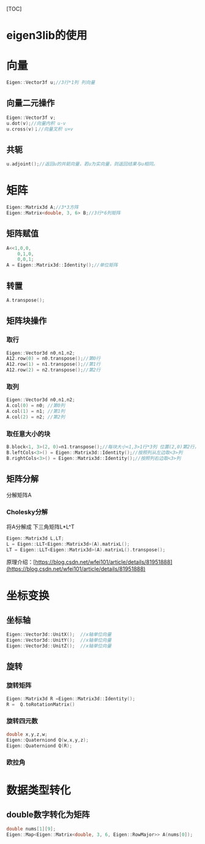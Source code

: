 [TOC]
# eigen3lib的使用

# 向量
```c++
Eigen::Vector3f u;//3行*1列 列向量
```
## 向量二元操作
```c++
Eigen::Vector3f v;
u.dot(v);//向量内积 u·v
u.cross(v)；//向量叉积 u×v
```
## 共轭
```c++
u.adjoint();//返回u的共轭向量，若u为实向量，则返回结果与u相同。
```

# 矩阵
```c++
Eigen::Matrix3d A;//3*3方阵
Eigen::Matrix<double, 3, 6> B;//3行*6列矩阵
```
## 矩阵赋值
```c++
A<<1,0,0,
    0,1,0,
    0,0,1;
A = Eigen::Matrix3d::Identity();//单位矩阵
```
## 转置
```c++
A.transpose();
```
## 矩阵块操作
### 取行
```c++
Eigen::Vector3d n0,n1,n2;
A12.row(0) = n0.transpose();//第0行
A12.row(1) = n1.transpose();//第1行
A12.row(2) = n2.transpose();//第2行
```
### 取列
```c++
Eigen::Vector3d n0,n1,n2;
A.col(0) = n0; //第0列
A.col(1) = n1; //第1列
A.col(2) = n2; //第2列
```
### 取任意大小的块
```c++
B.block<1, 3>(2, 0)=n1.transpose();//每块大小<1,3>1行*3列 位置(2,0)第2行，第0列的块
B.leftCols<3>() = Eigen::Matrix3d::Identity();//按照列从左边取<3>列
B.rightCols<3>() = Eigen::Matrix3d::Identity();//按照列右边取<3>列
```


## 矩阵分解
分解矩阵A
### Cholesky分解 
将A分解成 下三角矩阵L*L^T
```c++
Eigen::Matrix3d L,LT;
L = Eigen::LLT<Eigen::Matrix3d>(A).matrixL();
LT = Eigen::LLT<Eigen::Matrix3d>(A).matrixL().transpose();
```
原理介绍：[https://blog.csdn.net/wfei101/article/details/81951888](https://blog.csdn.net/wfei101/article/details/81951888)

# 坐标变换
## 坐标轴
```C++
Eigen::Vector3d::UnitX();  //x轴单位向量
Eigen::Vector3d::UnitY();  //x轴单位向量
Eigen::Vector3d::UnitZ();  //x轴单位向量
```
## 旋转
### 旋转矩阵
```c++
Eigen::Matrix3d R =Eigen::Matrix3d::Identity();
R =  Q.toRotationMatrix()
```
### 旋转四元数
```c++
double x,y,z,w;
Eigen::Quaterniond Q(w,x,y,z);   
Eigen::Quaterniond Q(R);   
```
### 欧拉角

# 数据类型转化
##  double数字转化为矩阵
```c++
double nums[1][9];
Eigen::Map<Eigen::Matrix<double, 3, 6, Eigen::RowMajor>> A(nums[0]);
```